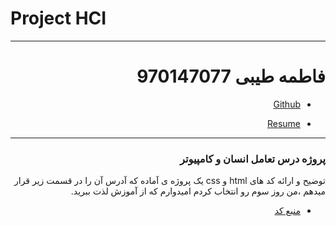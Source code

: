 # Project HCI
---------
<h1 dir=rtl>
فاطمه طیبی
 970147077
 </h1>
<div dir=rtl>
 
- [Github](https://github.com/parastootayebi/)

- [Resume](https://parastootayebi.github.io/Resume/)

------------------
### پروژه درس تعامل انسان و کامپیوتر

  توضیح و ارائه کد های html و css یک پروژه ی آماده که آدرس آن را در قسمت زیر قرار میدهم
  ،من روز سوم رو انتخاب کردم
  امیدوارم که از آموزش لذت ببرید.
  
- [منبع کد](https://github.com/hangindev/10-10)
